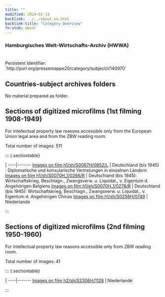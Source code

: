 ```yaml
---
title: ""
modified: 2024-01-13
backlink: ../../about.en.html
backlink-title: "Category Overview"
fn-stub: about
---
```


### Hamburgisches Welt-Wirtschafts-Archiv (HWWA)

# 

<div class="hint">Persistent Identifier: `http://purl.org/pressemappe20/category/subject/i/140970`</div>







## Countries-subject archives folders





No material prepared as folder.



<a id="filmsections" />

## Sections of digitized microfilms (1st filming 1908-1949)

<p>For intellectual property law reasons accessible only from the European Union legal area and from the ZBW reading room.</p>



<p>Total number of images: 511</p>




::: {.sectiontable}

 | 
----|-------
<a class="btn" href="https://pm20.zbw.eu/film/h1/sh/S0067H/0852/L" rel="nofollow">Images on film h1/sh/S0067H/0852/L</a> | Deutschland (bis 1945) : Diplomatische und konsularische Vertretungen in einzelnen Ländern
<a class="btn" href="https://pm20.zbw.eu/film/h1/sh/S0070H_1/0266/R" rel="nofollow">Images on film h1/sh/S0070H_1/0266/R</a> | Deutschland (bis 1945): Wirtschaftskrieg, Beschlagn., Zwangsverw. u. Liquidat., v. Eigentum d. Angehörigen Belgiens
<a class="btn" href="https://pm20.zbw.eu/film/h1/sh/S0070H_1/0278/R" rel="nofollow">Images on film h1/sh/S0070H_1/0278/R</a> | Deutschland (bis 1945): Wirtschaftskrieg, Beschlagn., Zwangsverw. u. Liquidat., v. Eigentum d. Angehörigen Chinas
<a class="btn" href="https://pm20.zbw.eu/film/h1/sh/S0258H/0749" rel="nofollow">Images on film h1/sh/S0258H/0749</a> | Niederlande


:::




## Sections of digitized microfilms (2nd filming 1950-1960)

<p>For intellectual property law reasons accessible only from ZBW reading room.</p>



<p>Total number of images: 41</p>




::: {.sectiontable}

 | 
----|-------
<a class="btn" href="https://pm20.zbw.eu/film/h2/sh/S2306H/1128" rel="nofollow">Images on film h2/sh/S2306H/1128</a> | Niederlande


:::
















